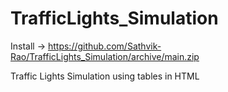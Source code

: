 # TrafficLights_Simulation

Install -> https://github.com/Sathvik-Rao/TrafficLights_Simulation/archive/main.zip

Traffic Lights Simulation using tables in HTML
